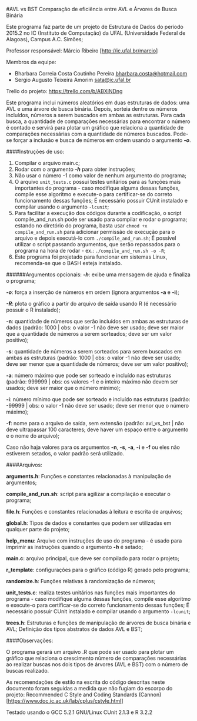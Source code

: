 #AVL vs BST
Comparação de eficiência entre AVL e Árvores de Busca Binária

Este programa faz parte de um projeto de Estrutura de Dados do período 2015.2 no IC (Instituto de Computação) da UFAL (Universidade Federal de Alagoas), Campus A.C. Simões;

Professor responsável: Márcio Ribeiro [http://ic.ufal.br/marcio]

Membros da equipe:
+ Bharbara Correia Costa Coutinho Pereira <bharbara.costa@hotmail.com>
+ Sergio Augusto Teixeira Amorim <sata@ic.ufal.br>

Trello do projeto: https://trello.com/b/ABXiNDng


Este programa inclui números aleatórios em duas estruturas de dados: uma AVL e uma árvore de busca binária. Depois, sorteia dentre os números incluídos, números a serem buscados em ambas as estruturas. Para cada busca, a quantidade de comparações necessárias para encontrar o número é contado e servirá para plotar um gráfico que relaciona a quantidade de comparações necessárias com a quantidade de números buscados. Pode-se forçar a inclusão e busca de números em ordem usando o argumento **_-o_**.



####Instruções de uso:
1. Compilar o arquivo main.c;
2. Rodar com o argumento **_-h_** para obter instruções;
3. Não usar o número -1 como valor de nenhum argumento do programa;
4. O arquivo `unit_tests.c` possui testes unitários para as funções mais importantes do programa - caso modifique alguma dessas funções, compile esse algoritmo e execute-o para certificar-se do correto funcionamento dessas funções; É necessário possuir CUnit instalado e compilar usando o argumento `-lcunit`;
5. Para facilitar a execução dos códigos durante a codificação, o script compile\_and\_run.sh pode ser usado para compilar e rodar o programa; estando no diretório do programa, basta usar `chmod +x compile_and_run.sh` para adicionar permissão de execução para o arquivo e depois executá-lo com `./compile_and_run.sh`; É possível utilizar o script passando argumentos, que serão repassados para o programa na hora de rodar - ex.: `./compile_and_run.sh -o -R`;
6. Este programa foi projetado para funcionar em sistemas Linux, recomenda-se que o BASH esteja instalado.

######Argumentos opcionais:
**_-h_**: exibe uma mensagem de ajuda e finaliza o programa;

**_-o_**: força a inserção de números em ordem (ignora argumentos **-a** e **-i**);

**_-R_**: plota o gráfico a partir do arquivo de saída usando R (é necessário possuir o R instalado);

**-n**:
quantidade de números que serão incluídos em ambas as estruturas de dados (padrão: 1000 | obs: o valor -1 não deve ser usado; deve ser maior que a quantidade de números a serem sorteados; deve ser um valor positivo);
	
**-s**:
quantidade de números a serem sorteados para serem buscados em ambas as estruturas (padrão: 1000 | obs: o valor -1 não deve ser usado; deve ser menor que a quantidade de números; deve ser um valor positivo);

**-a**:	número máximo que pode ser sorteado e incluído nas estruturas	(padrão: 999999 | obs: os valores -1 e o inteiro máximo não devem ser usados; deve ser maior que o número mínimo);
	
**-i**: número mínimo que pode ser sorteado e incluído nas estruturas (padrão: -99999 | obs: o valor -1 não deve ser usado; deve ser menor que o número máximo);

**-f**: nome para o arquivo de saída, sem extensão (padrão: avl_vs_bst | não deve ultrapassar 100 caracteres; deve haver um espaço entre o argumento e o nome do arquivo);

Caso não haja valores para os argumentos **-n**, **-s**, **-a**, **-i** e **-f** ou eles não estiverem setados, o valor padrão será utilizado.


####Arquivos:

**arguments.h**: Funções e constantes relacionadas à manipulação de argumentos;

**compile\_and\_run.sh**: script para agilizar a compilação e executar o programa;

**file.h**: Funções e constantes relacionadas à leitura e escrita de arquivos;

**global.h**: Tipos de dados e constantes que podem ser utilizadas em qualquer parte do projeto;

**help\_menu**: Arquivo com instruções de uso do programa - é usado para imprimir as instruções quando o argumento **_-h_** é setado;

**main.c**: arquivo principal, que deve ser compilado para rodar o projeto;

**r_template**: configurações para o gráfico (código R) gerado pelo programa;

**randomize.h**: Funções relativas à randomização de números;

**unit\_tests.c**: realiza testes unitários nas funções mais importantes do programa - caso modifique alguma dessas funções, compile esse algoritmo e execute-o para certificar-se do correto funcionamento dessas funções; É necessário possuir CUnit instalado e compilar usando o argumento `-lcunit`;

**trees.h**: Estruturas e funções de manipulação de árvores de busca binária e AVL; Definição dos tipos abstratos de dados AVL e BST;



####Observações:

O programa gerará um arquivo .R que pode ser usado para plotar um gráfico que relaciona o crescimento número de comparações necessárias ao realizar buscas nos dois tipos de árvores (AVL e BST) com o número de buscas realizado.

As recomendações de estilo na escrita do código descritas neste documento foram seguidas a medida que não fugiam do escorpo do projeto: Recommended C Style and Coding Standards (Cannon) [https://www.doc.ic.ac.uk/lab/cplus/cstyle.html]

Testado usando o GCC 5.2.1 GNU/Linux CUnit 2.1.3 e R 3.2.2